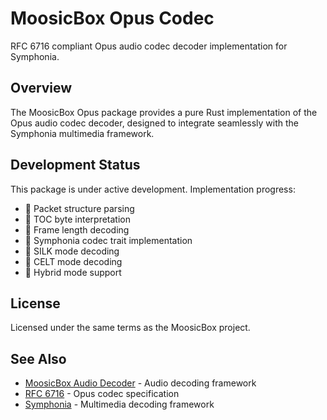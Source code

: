# MoosicBox Opus Codec

RFC 6716 compliant Opus audio codec decoder implementation for Symphonia.

## Overview

The MoosicBox Opus package provides a pure Rust implementation of the Opus audio codec decoder, designed to integrate seamlessly with the Symphonia multimedia framework.

## Development Status

This package is under active development. Implementation progress:

- 🚧 Packet structure parsing
- 🚧 TOC byte interpretation
- 🚧 Frame length decoding
- 🚧 Symphonia codec trait implementation
- 🚧 SILK mode decoding
- 🚧 CELT mode decoding
- 🚧 Hybrid mode support

## License

Licensed under the same terms as the MoosicBox project.

## See Also

- [MoosicBox Audio Decoder](../audio_decoder/README.md) - Audio decoding framework
- [RFC 6716](https://tools.ietf.org/html/rfc6716) - Opus codec specification
- [Symphonia](https://github.com/pdeljanov/symphonia) - Multimedia decoding framework
